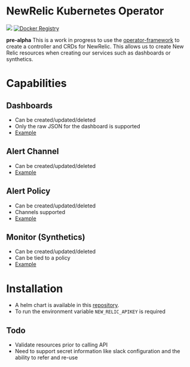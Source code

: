 # NewRelic Kubernetes Operator

[![](https://images.microbadger.com/badges/image/sstarcher/newrelic-operator.svg)](http://microbadger.com/images/sstarcher/newrelic-operator "Get your own image badge on microbadger.com")
[![Docker Registry](https://img.shields.io/docker/pulls/sstarcher/newrelic-operator.svg)](https://registry.hub.docker.com/u/sstarcher/newrelic-operator)&nbsp;

__pre-alpha__ This is a work in progress to use the [operator-framework](https://github.com/operator-framework/operator-sdk) to create a controller and CRDs for NewRelic.  This allows us to create New Relic resources when creating  our services such as dashboards or synthetics.

# Capabilities

## Dashboards
* Can be created/updated/deleted
* Only the raw JSON for the dashboard is supported
* [Example](./examples/dashboard.yaml)

## Alert Channel
* Can be created/updated/deleted
* [Example](./examples/alert_channel.yaml)

## Alert Policy
* Can be created/updated/deleted
* Channels supported
* [Example](./examples/alert_policy.yaml)

## Monitor (Synthetics)
* Can be created/updated/deleted
* Can be tied to a policy
* [Example](./examples/monitor.yaml)


# Installation
* A helm chart is available in this [repository](./helm/newrelic-operator).
* To run the environment variable `NEW_RELIC_APIKEY` is required


## Todo
* Validate resources prior to calling API
* Need to support secret information like slack configuration and the ability to refer and re-use
